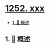 # [1252. xxx](https://github.com/Tdahuyou/TNotes.leetcode/tree/main/notes/1252.%20xxx)

<!-- region:toc -->

- [1. 📝 概述](#1--概述)

<!-- endregion:toc -->

## 1. 📝 概述

